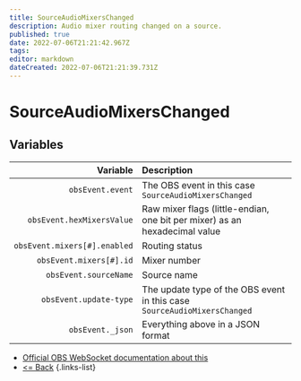 ```yaml
---
title: SourceAudioMixersChanged
description: Audio mixer routing changed on a source.
published: true
date: 2022-07-06T21:21:42.967Z
tags: 
editor: markdown
dateCreated: 2022-07-06T21:21:39.731Z
---
```


# SourceAudioMixersChanged

## Variables

| Variable | Description |
|---------:|:------------|
| `obsEvent.event` | The OBS event in this case `SourceAudioMixersChanged`
| `obsEvent.hexMixersValue` | Raw mixer flags (little-endian, one bit per mixer) as an hexadecimal value
| `obsEvent.mixers[#].enabled` | Routing status
| `obsEvent.mixers[#].id`	| Mixer number
| `obsEvent.sourceName` | Source name
| `obsEvent.update-type` | The update type of the OBS event in this case `SourceAudioMixersChanged`
| `obsEvent._json` | Everything above in a JSON format

* [Official OBS WebSocket documentation about this](https://github.com/obsproject/obs-websocket/blob/4.x-current/docs/generated/protocol.md#sourceaudiomixerschanged)
* [<= Back](/en/Integrations/OBS/Events)
{.links-list}